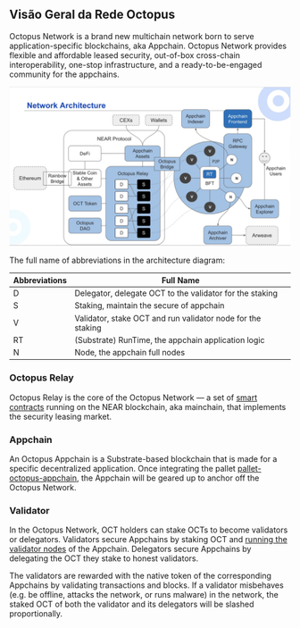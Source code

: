 ## Visão Geral da Rede Octopus

Octopus Network is a brand new multichain network born to serve application-specific blockchains, aka Appchain. Octopus Network provides flexible and affordable leased security, out-of-box cross-chain interoperability, one-stop infrastructure, and a ready-to-be-engaged community for the appchains.

![Octopus Network Architecture](../images/general/Octopus_Architecture.png)

The full name of abbreviations in the architecture diagram:

| Abbreviations | Full Name  |
|------|------|
| D | Delegator, delegate OCT to the validator for the staking |
| S | Staking, maintain the secure of appchain |
| V | Validator, stake OCT and run validator node for the staking |
| RT | (Substrate) RunTime, the appchain application logic |
| N | Node, the appchain full nodes | 

### Octopus Relay

Octopus Relay is the core of the Octopus Network — a set of  [smart contracts](https://github.com/octopus-network/octopus-relay-contract) running on the NEAR blockchain, aka mainchain, that implements the security leasing market.

### Appchain

An Octopus Appchain is a Substrate-based blockchain that is made for a specific decentralized application. Once integrating the pallet [pallet-octopus-appchain](https://github.com/octopus-network/pallet-octopus-appchain), the Appchain will be geared up to anchor off the Octopus Network.

### Validator

In the Octopus Network, OCT holders can stake OCTs to become validators or delegators. Validators secure Appchains by staking OCT and [running the validator nodes](../maintain/validator-guide.md) of the Appchain. Delegators secure Appchains by delegating the OCT they stake to honest validators.

The validators are rewarded with the native token of the corresponding Appchains by validating transactions and blocks. If a validator misbehaves (e.g. be offline, attacks the network, or runs malware) in the network, the staked OCT of both the validator and its delegators will be slashed proportionally.
